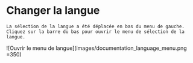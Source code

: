 # Changer la langue

```{note}
La sélection de la langue a été déplacée en bas du menu de gauche. Cliquez sur la barre du bas pour ouvrir le menu de sélection de la langue.
```

![Ouvrir le menu de langue](images/documentation_language_menu.png =350)
